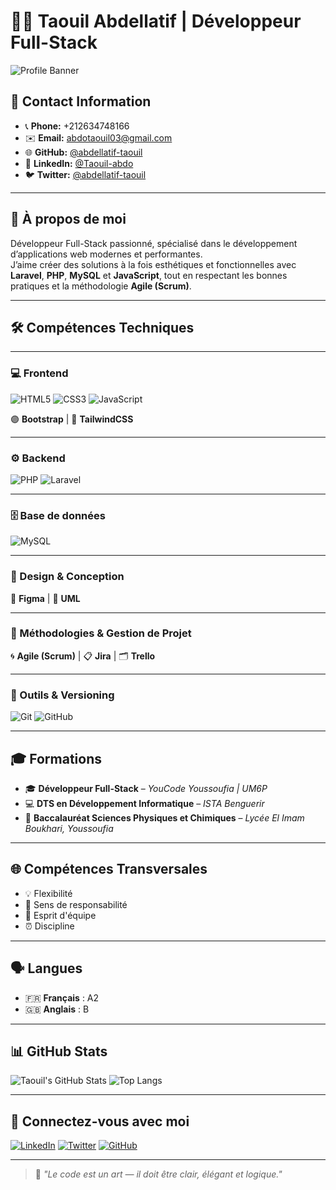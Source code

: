 # 👨‍💻 Taouil Abdellatif | Développeur Full-Stack

![Profile Banner](https://www.example.com/banner-image.jpg)

## 📱 Contact Information
- 📞 **Phone:** +212634748166  
- ✉️ **Email:** [abdotaouil03@gmail.com](mailto:abdotaouil03@gmail.com)  
- 🌐 **GitHub:** [@abdellatif-taouil](https://github.com/abdellatif-taouil)  
- 🔗 **LinkedIn:** [@Taouil-abdo](https://www.linkedin.com/in/Taouil-abdo)  
- 🐦 **Twitter:** [@abdellatif-taouil](https://twitter.com/abdellatif-taouil)

---

## 🎯 À propos de moi
Développeur Full-Stack passionné, spécialisé dans le développement d’applications web modernes et performantes.  
J’aime créer des solutions à la fois esthétiques et fonctionnelles avec **Laravel**, **PHP**, **MySQL** et **JavaScript**, tout en respectant les bonnes pratiques et la méthodologie **Agile (Scrum)**.  

---

## 🛠 Compétences Techniques
---

### 💻 Frontend
![HTML5](https://img.shields.io/badge/HTML5-E34F26?style=flat&logo=html5&logoColor=white)
![CSS3](https://img.shields.io/badge/CSS3-1572B6?style=flat&logo=css3&logoColor=white)
![JavaScript](https://img.shields.io/badge/JavaScript-F7DF1E?style=flat&logo=javascript&logoColor=black)

🟣 **Bootstrap** | 💙 **TailwindCSS**

---

### ⚙️ Backend
![PHP](https://img.shields.io/badge/PHP-777BB4?style=flat&logo=php&logoColor=white)
![Laravel](https://img.shields.io/badge/Laravel-F05340?style=flat&logo=laravel&logoColor=white)

---

### 🗄️ Base de données
![MySQL](https://img.shields.io/badge/MySQL-4479A1?style=flat&logo=mysql&logoColor=white)

---

### 🎨 Design & Conception
🎨 **Figma** | 📘 **UML**

---

### 🧠 Méthodologies & Gestion de Projet
🌀 **Agile (Scrum)** | 📋 **Jira** | 🗂️ **Trello**

---

### 🧩 Outils & Versioning
![Git](https://img.shields.io/badge/Git-F05032?style=flat&logo=git&logoColor=white)
![GitHub](https://img.shields.io/badge/GitHub-181717?style=flat&logo=github&logoColor=white)

---

## 🎓 Formations
- 🎓 **Développeur Full-Stack** – *YouCode Youssoufia | UM6P*  
- 💻 **DTS en Développement Informatique** – *ISTA Benguerir*  
- 🧪 **Baccalauréat Sciences Physiques et Chimiques** – *Lycée El Imam Boukhari, Youssoufia*

---

## 🌐 Compétences Transversales
- 💡 Flexibilité  
- 🧭 Sens de responsabilité  
- 🤝 Esprit d'équipe  
- ⏰ Discipline  

---

## 🗣 Langues
- 🇫🇷 **Français** : A2  
- 🇬🇧 **Anglais** : B  

---

## 📊 GitHub Stats

![Taouil's GitHub Stats](https://github-readme-stats.vercel.app/api?username=abdellatif-taouil&show_icons=true&theme=radical&count_private=true)
![Top Langs](https://github-readme-stats.vercel.app/api/top-langs/?username=abdellatif-taouil&layout=compact&theme=radical)

---

## 🔗 Connectez-vous avec moi
[![LinkedIn](https://img.shields.io/badge/-LinkedIn-0A66C2?style=for-the-badge&logo=linkedin&logoColor=white)](https://www.linkedin.com/in/Taouil-abdo)
[![Twitter](https://img.shields.io/badge/-Twitter-1DA1F2?style=for-the-badge&logo=twitter&logoColor=white)](https://twitter.com/abdellatif-taouil)
[![GitHub](https://img.shields.io/badge/-GitHub-181717?style=for-the-badge&logo=github&logoColor=white)](https://github.com/abdellatif-taouil)

---

> 💬 *"Le code est un art — il doit être clair, élégant et logique."*
